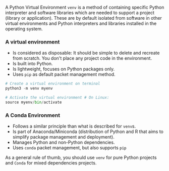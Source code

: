 A Python Virtual Environment `venv` is a method of containing specific Python interpreter and software libraries which are needed to support a project (library or application). These are by default isolated from software in other virtual environments and Python interpreters and libraries installed in the operating system. 

### A virtual environment
- Is considered as disposable: It should be simple to delete and recreate from scratch. You don't place any project code in the environment. 
- Is built into Python. 
- Is lightweight, focuses on Python packages only. 
- Uses `pip` as default packet management method. 

```python
# Create a virtual environment on terminal
python3 -m venv myenv 

# Activate the virtual environment # On Linux: 
source myenv/bin/activate 
```

### A Conda Environment
- Follows a similar principle than what is described for `venv`s.
- Is part of Anaconda/Miniconda (distribution of Python and R that aims to simplify package management and deployment).
- Manages Python and non-Python dependencies. 
- Uses `conda` packet management, but also supports `pip`

As a general rule of thumb, you should use `venv` for pure Python projects and `Conda` for mixed dependencies projects. 